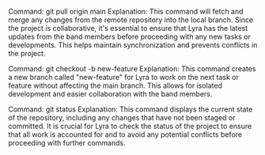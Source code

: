 Command: git pull origin main
Explanation: This command will fetch and merge any changes from the remote repository into the local branch. Since the project is collaborative, it's essential to ensure that Lyra has the latest updates from the band members before proceeding with any new tasks or developments. This helps maintain synchronization and prevents conflicts in the project.

Command: git checkout -b new-feature
Explanation: This command creates a new branch called "new-feature" for Lyra to work on the next task or feature without affecting the main branch. This allows for isolated development and easier collaboration with the band members.

Command: git status
Explanation: This command displays the current state of the repository, including any changes that have not been staged or committed. It is crucial for Lyra to check the status of the project to ensure that all work is accounted for and to avoid any potential conflicts before proceeding with further commands.
